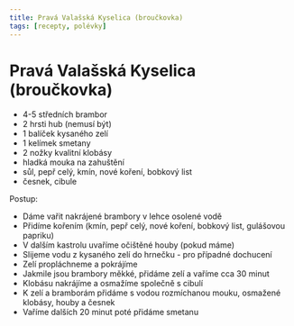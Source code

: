 ```yaml
---
title: Pravá Valašská Kyselica (broučkovka)
tags: [recepty, polévky]
---
```


# Pravá Valašská Kyselica (broučkovka)

* 4-5 středních brambor
* 2 hrsti hub (nemusí být)
* 1 balíček kysaného zelí
* 1 kelímek smetany
* 2 nožky kvalitní klobásy
* hladká mouka na zahuštění
* sůl, pepř celý, kmín, nové koření, bobkový list
* česnek, cibule

Postup:

* Dáme vařit nakrájené brambory v lehce osolené vodě
* Přidíme kořením (kmín, pepř celý, nové koření, bobkový list, gulášovou papriku)
* V dalším kastrolu uvaříme očištěné houby (pokud máme)
* Slijeme vodu z kysaného zelí do hrnečku - pro případné dochucení
* Zelí propláchneme a pokrájíme
* Jakmile jsou brambory měkké, přidáme zelí a vaříme cca 30 minut
* Klobásu nakrájíme a osmažíme společně s cibulí
* K zelí a bramborám přidáme s vodou rozmíchanou mouku, osmažené klobásy, houby a česnek
* Vaříme dalších 20 minut poté přidáme smetanu
